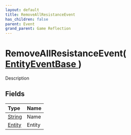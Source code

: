```yaml
---
layout: default
title: RemoveAllResistanceEvent
has_children: false
parent: Event
grand_parent: Game Reflection
---
```

# RemoveAllResistanceEvent( [ EntityEventBase ](/riftbreaker-wiki/docs/game-reflection/events/entity_event_base/) )
Description 

## Fields

| Type | Name |
|:----------|:--------------|
| [String](/riftbreaker-wiki/docs/game-reflection/components/string/) | Name |
| [Entity](/riftbreaker-wiki/docs/game-reflection/classes/entity/) | Entity |

